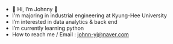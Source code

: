 - 👋 Hi, I’m Johnny  👋
- I'm majoring in industrial engineering at Kyung-Hee University
-  I’m interested in data analytics & back end
-  I’m currently learning python
- How to reach me / Email : johnn-yj@naver.com 


<!---
johnn-yj/johnn-yj is a ✨ special ✨ repository because its `README.md` (this file) appears on your GitHub profile.
You can click the Preview link to take a look at your changes.
--->
